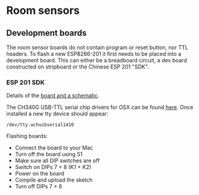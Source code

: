 # Room sensors

## Development boards

The room sensor boards do not contain program or reset button, nor TTL headers. To flash a new ESP8266-201 it first needs to be placed into a development board. This can either be a breadboard circuit, a dev board constructed on stripboard or the Chinese ESP 201 "SDK".

### ESP 201 SDK

Details of the [board and a schematic](http://www.happybison.com/reviews/esp8266-esp-201-dev-board-9/).

The CH340G USB-TTL serial chip drivers for OSX can be found [here](http://kig.re/downloads/CH34x_Install.zip). Once installed a new tty device should appear:

```
/dev/tty.wchusbserial1410
```

Flashing boards:

* Connect the board to your Mac
* Turn off the board using S1
* Make sure all DIP switches are off
* Switch on DIPs 7 + 8 (K1 + K2)
* Power on the board
* Compile and upload the sketch
* Turn off DIPs 7 + 8
